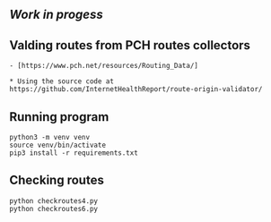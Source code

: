 
***Work in progess***
-

## Valding routes from PCH routes collectors
    - [https://www.pch.net/resources/Routing_Data/] 

    * Using the source code at https://github.com/InternetHealthReport/route-origin-validator/

## Running program
    python3 -m venv venv
    source venv/bin/activate
    pip3 install -r requirements.txt

## Checking routes
    python checkroutes4.py
    python checkroutes6.py